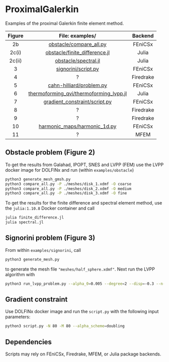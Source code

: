 # ProximalGalerkin

Examples of the proximal Galerkin finite element method.

| Figure |                                                                     File: examples/                                                                     |  Backend  |
| :----: | :-----------------------------------------------------------------------------------------------------------------------------------------------------: | :-------: |
|   2b   |                 [obstacle/compare_all.py](https://github.com/METHODS-Group/ProximalGalerkin/blob/main/examples/obstacle/compare_all.py)                 |  FEniCSx  |
| 2c(i)  |           [obstacle/finite_difference.jl](https://github.com/METHODS-Group/ProximalGalerkin/blob/main/examples/obstacle/finite_difference.jl)           |   Julia   |
| 2c(ii) |                    [obstacle/spectral.jl](https://github.com/METHODS-Group/ProximalGalerkin/blob/main/examples/obstacle/spectral.jl)                    |   Julia   |
|   3    |                     [signorini/script.py](https://github.com/METHODS-Group/ProximalGalerkin/blob/main/examples/signorini/script.py)                     |  FEniCSx  |
|   4    |                                                                            ?                                                                            | Firedrake |
|   5    |                [cahn-hilliard/problem.py](https://github.com/METHODS-Group/ProximalGalerkin/blob/main/examples/cahn-hilliard/problem.py)                |  FEniCSx  |
|   6    | [thermoforming_qvi/thermoforming_lvpp.jl](https://github.com/METHODS-Group/ProximalGalerkin/blob/main/examples/thermoforming_qvi/thermoforming_lvpp.jl) |   Julia   |
|   7    |           [gradient_constraint/script.py](https://github.com/METHODS-Group/ProximalGalerkin/blob/main/examples/gradient_constraint/script.py)           |  FEniCSx  |
|   8    |                                                                            ?                                                                            | Firedrake |
|   9    |                                                                            ?                                                                            | Firedrake |
|   10   |            [harmonic_maps/harmonic_1d.py](https://github.com/METHODS-Group/ProximalGalerkin/blob/main/examples/harmonic_maps/harmonic_1d.py)            |  FEniCSx  |
|   11   |                                                                            ?                                                                            |   MFEM    |

## Obstacle problem (Figure 2)

To get the results from Galahad, IPOPT, SNES and LVPP (FEM) use the LVPP docker image for DOLFINx and run (within `examples/obstacle`)

```bash
python3 generate_mesh_gmsh.py
python3 compare_all.py -P ./meshes/disk_1.xdmf -O coarse
python3 compare_all.py -P ./meshes/disk_2.xdmf -O medium
python3 compare_all.py -P ./meshes/disk_3.xdmf -O fine
```

To get the results for the finite difference and spectral element method, use the `julia:1.10.8` Docker container and call

```bash
julia finite_difference.jl
julia spectral.jl
```

## Signorini problem (Figure 3)

From within `examples/signorini`, call

```bash
python3 generate_mesh.py
```

to generate the mesh file `"meshes/half_sphere.xdmf"`.
Next run the LVPP algorithm with

```bash
python3 run_lvpp_problem.py --alpha_0=0.005 --degree=2 --disp=-0.3 --n-max-iterations=250 --alpha_scheme=doubling  --output output_lvpp file --filename=meshes/half_sphere.xdmf
```

## Gradient constraint

Use DOLFINx docker image and run the `script.py` with the following input parameters:

```bash
python3 script.py -N 80 -M 80 --alpha_scheme=doubling
```

## Dependencies

Scripts may rely on FEniCSx, Firedrake, MFEM, or Julia package backends.
